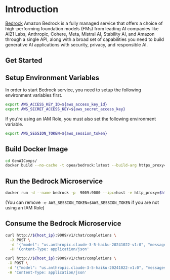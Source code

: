 # Introduction

[Bedrock](https://aws.amazon.com/bedrock) Amazon Bedrock is a fully managed service that offers a choice of high-performing foundation models (FMs) from leading AI companies like AI21 Labs, Anthropic, Cohere, Meta, Mistral AI, Stability AI, and Amazon through a single API, along with a broad set of capabilities you need to build generative AI applications with security, privacy, and responsible AI.

## Get Started

## Setup Environment Variables

In order to start Bedrock service, you need to setup the following environment variables first.

```bash
export AWS_ACCESS_KEY_ID=${aws_access_key_id}
export AWS_SECRET_ACCESS_KEY=${aws_secret_access_key}
```

If you're using an IAM Role, you must also set the following environment variable.
```bash
export AWS_SESSION_TOKEN=${aws_session_token}
```

## Build Docker Image

```bash
cd GenAIComps/
docker build --no-cache -t opea/bedrock:latest --build-arg https_proxy=$https_proxy --build-arg http_proxy=$http_proxy -f comps/llms/src/text-generation/Dockerfile .
```

## Run the Bedrock Microservice

```bash
docker run -d --name bedrock -p  9009:9000 --ipc=host -e http_proxy=$http_proxy -e https_proxy=$https_proxy -e LLM_COMPONENT_NAME="OpeaTextGenBedrock" -e AWS_ACCESS_KEY_ID=$AWS_ACCESS_KEY_ID -e AWS_SECRET_ACCESS_KEY=$AWS_SECRET_ACCESS_KEY -e AWS_SESSION_TOKEN=$AWS_SESSION_TOKEN opea/bedrock:latest
```
(You can remove `-e AWS_SESSION_TOKEN=$AWS_SESSION_TOKEN` if you are not using an IAM Role)

## Consume the Bedrock Microservice

```bash
curl http://${host_ip}:9009/v1/chat/completions \
  -X POST \
  -d '{"model": "us.anthropic.claude-3-5-haiku-20241022-v1:0", "messages": [{"role": "user", "content": "What is Deep Learning?"}], "max_tokens":17}' \
  -H 'Content-Type: application/json'

curl http://${host_ip}:9009/v1/chat/completions \
 -X POST \
 -d '{"model": "us.anthropic.claude-3-5-haiku-20241022-v1:0", "messages": [{"role": "user", "content": "What is Deep Learning?"}], "max_tokens":17, "stream": "true"}' \
 -H 'Content-Type: application/json'
```
